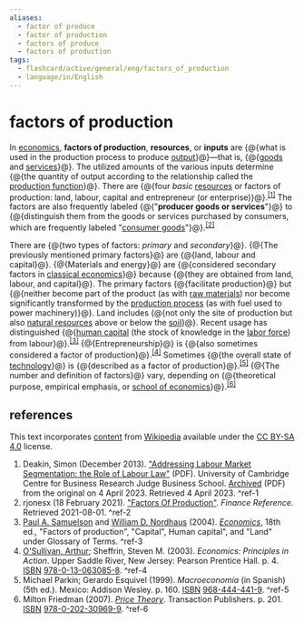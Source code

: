 ```yaml
---
aliases:
  - factor of produce
  - factor of production
  - factors of produce
  - factors of production
tags:
  - flashcard/active/general/eng/factors_of_production
  - language/in/English
---
```


# factors of production

In [economics](economics.md), __factors of production__, __resources__, or __inputs__ are {@{what is used in the production process to produce [output](output%20(economics).md)}@}—that is, {@{[goods](goods.md) and [services](service%20(economics).md)}@}. The utilized amounts of the various inputs determine {@{the quantity of output according to the relationship called the [production function](production%20function.md)}@}. There are {@{four _basic_ [resources](resource.md) or factors of production: land, labour, capital and entrepreneur (or enterprise)}@}.<sup>[\[1\]](#^ref-1)</sup> The factors are also frequently labeled {@{"__producer goods or services__"}@} to {@{distinguish them from the goods or services purchased by consumers, which are frequently labeled "[consumer goods](final%20good.md)"}@}.<sup>[\[2\]](#^ref-2)</sup> <!--SR:!2028-11-04,1167,350!2028-09-04,1119,350!2028-01-11,905,330!2028-01-05,908,330!2028-10-10,1145,350!2028-01-19,922,330-->

There are {@{two types of factors: _primary_ and _secondary_}@}. {@{The previously mentioned primary factors}@} are {@{land, labour and capital}@}. {@{Materials and energy}@} are {@{considered secondary factors in [classical economics](classical%20economics.md)}@} because {@{they are obtained from land, labour, and capital}@}. The primary factors {@{facilitate production}@} but {@{neither become part of the product (as with [raw materials](raw%20material.md)) nor become significantly transformed by the [production process](industrial%20processes.md) (as with fuel used to power machinery)}@}. Land includes {@{not only the site of production but also [natural resources](natural%20resource.md) above or below the [soil](soil.md)}@}. Recent usage has distinguished {@{[human capital](human%20capital.md) (the stock of knowledge in the [labor force](workforce.md)) from labour}@}.<sup>[\[3\]](#^ref-3)</sup> {@{Entrepreneurship}@} is {@{also sometimes considered a factor of production}@}.<sup>[\[4\]](#^ref-4)</sup> Sometimes {@{the overall state of [technology](technology.md)}@} is {@{described as a factor of production}@}.<sup>[\[5\]](#^ref-5)</sup> {@{The number and definition of factors}@} vary, depending on {@{theoretical purpose, empirical emphasis, or [school of economics](schools%20of%20economic%20thought.md)}@}.<sup>[\[6\]](#^ref-6)</sup> <!--SR:!2025-09-17,273,330!2025-09-16,272,330!2028-01-17,910,330!2025-09-21,277,330!2028-03-12,950,330!2028-01-12,915,330!2028-01-26,918,330!2025-09-22,278,330!2027-05-16,729,330!2026-01-06,317,290!2028-08-22,1107,350!2028-09-04,1118,350!2028-03-30,964,330!2025-11-07,315,330!2027-07-11,759,330!2028-08-15,1102,350-->

## references

This text incorporates [content](https://en.wikipedia.org/wiki/factors_of_production) from [Wikipedia](Wikipedia.md) available under the [CC BY-SA 4.0](https://creativecommons.org/licenses/by-sa/4.0/) license.

1. Deakin, Simon (December 2013). ["Addressing Labour Market Segmentation: the Role of Labour Law"](https://www.cbr.cam.ac.uk/wp-content/uploads/2020/08/wp446.pdf) (PDF). University of Cambridge Centre for Business Research Judge Business School. [Archived](https://web.archive.org/web/20230404063850/https://www.cbr.cam.ac.uk/wp-content/uploads/2020/08/wp446.pdf) (PDF) from the original on 4 April 2023. Retrieved 4 April 2023. <a id="^ref-1"></a>^ref-1
2. rjonesx (18 February 2021). ["Factors Of Production"](https://www.financereference.com/factors-of-production/). _Finance Reference_. Retrieved 2021-08-01. <a id="^ref-2"></a>^ref-2
3. [Paul A. Samuelson](Paul%20Samuelson.md) and [William D. Nordhaus](William%20Nordhaus.md) (2004). _[Economics](economics%20(textbook).md)_, 18th ed., "Factors of production", "Capital", Human capital", and "Land" under Glossary of Terms. <a id="^ref-3"></a>^ref-3
4. [O'Sullivan, Arthur](Arthur%20O'Sullivan%20(economist).md); Sheffrin, Steven M. (2003). _Economics: Principles in Action_. Upper Saddle River, New Jersey: Pearson Prentice Hall. p. 4. [ISBN](ISBN.md) [978-0-13-063085-8](https://en.wikipedia.org/wiki/Special:BookSources/978-0-13-063085-8). <a id="^ref-4"></a>^ref-4
5. Michael Parkin; Gerardo Esquivel (1999). _Macroeconomía_ (in Spanish) (5th ed.). Mexico: Addison Wesley. p. 160. [ISBN](ISBN.md) [968-444-441-9](https://en.wikipedia.org/wiki/Special:BookSources/968-444-441-9). <a id="^ref-5"></a>^ref-5
6. Milton Friedman (2007). [_Price Theory_](https://books.google.com/books?id=BxaSUfPV2WkC&pg=PA201). Transaction Publishers. p. 201. [ISBN](ISBN.md) [978-0-202-30969-9](https://en.wikipedia.org/wiki/Special:BookSources/978-0-202-30969-9). <a id="^ref-6"></a>^ref-6
